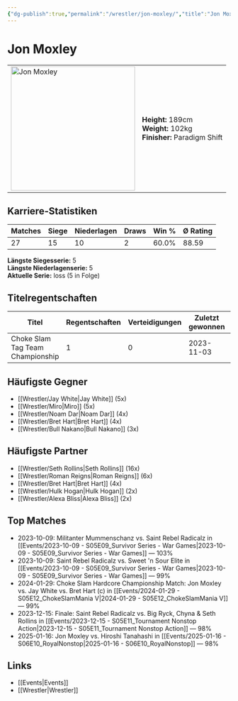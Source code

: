 ```yaml
---
{"dg-publish":true,"permalink":"/wrestler/jon-moxley/","title":"Jon Moxley","tags":["wrestler"],"noteIcon":""}
---
```



# Jon Moxley

<table>
        <tr>
        <td><img src="https://github.com/CptSpaulding1980/choke-slam-wrestling/releases/download/images/Jon_Moxley.png" width="280" alt="Jon Moxley"></td>
        <td>
        <b>Height:</b> 189cm<br>
        <b>Weight:</b> 102kg<br>
        <b>Finisher:</b> Paradigm Shift<br>
        </td>
        </tr>
        </table>
        
## Karriere-Statistiken

| Matches | Siege | Niederlagen | Draws | Win % | Ø Rating |
|---------|-------|-------------|-------|-------|-----------|
| 27 | 15 | 10 | 2 | 60.0% | 88.59 |

**Längste Siegesserie:** 5<br>**Längste Niederlagenserie:** 5<br>**Aktuelle Serie:** loss (5 in Folge)

## Titelregentschaften
| Titel | Regentschaften | Verteidigungen | Zuletzt gewonnen | Aktuell |
|-------|---------------|----------------|------------------|---------|
| Choke Slam Tag Team Championship | 1 | 0 | 2023-11-03 |  |


## Häufigste Gegner
- [[Wrestler/Jay White\|Jay White]] (5x)
- [[Wrestler/Miro\|Miro]] (5x)
- [[Wrestler/Noam Dar\|Noam Dar]] (4x)
- [[Wrestler/Bret Hart\|Bret Hart]] (4x)
- [[Wrestler/Bull Nakano\|Bull Nakano]] (3x)

## Häufigste Partner
- [[Wrestler/Seth Rollins\|Seth Rollins]] (16x)
- [[Wrestler/Roman Reigns\|Roman Reigns]] (6x)
- [[Wrestler/Bret Hart\|Bret Hart]] (4x)
- [[Wrestler/Hulk Hogan\|Hulk Hogan]] (2x)
- [[Wrestler/Alexa Bliss\|Alexa Bliss]] (2x)

## Top Matches
- 2023-10-09: Militanter Mummenschanz vs. Saint Rebel Radicalz in [[Events/2023-10-09 - S05E09_Survivor Series - War Games\|2023-10-09 - S05E09_Survivor Series - War Games]] — 103%
- 2023-10-09: Saint Rebel Radicalz vs. Sweet 'n Sour Elite in [[Events/2023-10-09 - S05E09_Survivor Series - War Games\|2023-10-09 - S05E09_Survivor Series - War Games]] — 99%
- 2024-01-29: Choke Slam Hardcore Championship Match: Jon Moxley vs. Jay White vs. Bret Hart (c) in [[Events/2024-01-29 - S05E12_ChokeSlamMania V\|2024-01-29 - S05E12_ChokeSlamMania V]] — 99%
- 2023-12-15: Finale: Saint Rebel Radicalz vs. Big Ryck, Chyna & Seth Rollins in [[Events/2023-12-15 - S05E11_Tournament Nonstop Action\|2023-12-15 - S05E11_Tournament Nonstop Action]] — 98%
- 2025-01-16: Jon Moxley vs. Hiroshi Tanahashi in [[Events/2025-01-16 - S06E10_RoyalNonstop\|2025-01-16 - S06E10_RoyalNonstop]] — 98%

## Links
- [[Events\|Events]]
- [[Wrestler\|Wrestler]]
